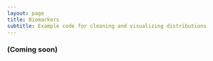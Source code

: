 ```yaml
---
layout: page
title: Biomarkers
subtitle: Example code for cleaning and visualizing distributions
---
```


### (Coming soon)

